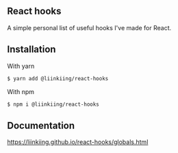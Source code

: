 ## React hooks
A simple personal list of useful hooks I've made for React.

## Installation
With yarn
```bash
$ yarn add @liinkiing/react-hooks
```

With npm
```bash
$ npm i @liinkiing/react-hooks
```


## Documentation
https://liinkiing.github.io/react-hooks/globals.html

